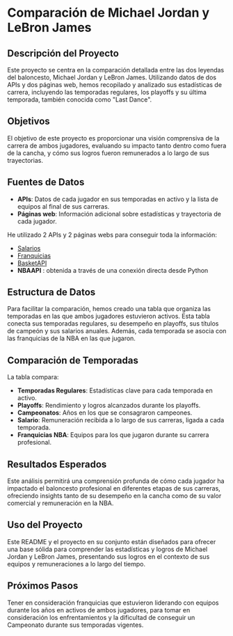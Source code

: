 
# Comparación de Michael Jordan y LeBron James

## Descripción del Proyecto
Este proyecto se centra en la comparación detallada entre las dos leyendas del baloncesto, Michael Jordan y LeBron James. Utilizando datos de dos APIs y dos páginas web, hemos recopilado y analizado sus estadísticas de carrera, incluyendo las temporadas regulares, los playoffs y su última temporada, también conocida como "Last Dance".

## Objetivos
El objetivo de este proyecto es proporcionar una visión comprensiva de la carrera de ambos jugadores, evaluando su impacto tanto dentro como fuera de la cancha, y cómo sus logros fueron remunerados a lo largo de sus trayectorias.

## Fuentes de Datos
- **APIs**: Datos de cada jugador en sus temporadas en activo y la lista de equipos al final de sus carreras.
- **Páginas web**: Información adicional sobre estadísticas y trayectoria de cada jugador.

He utilizado 2 APIs y 2 páginas webs para conseguir toda la información:
- [Salarios](https://hoopshype.com/player/michael-jordan/salary/)
- [Franquicias](https://www.basketball-reference.com/teams/)
- [BasketAPI](https://rapidapi.com/fluis.lacasse/api/basketapi1)
- **NBAAPI** : obtenida a través de una conexión directa desde Python

## Estructura de Datos
Para facilitar la comparación, hemos creado una tabla que organiza las temporadas en las que ambos jugadores estuvieron activos. Esta tabla conecta sus temporadas regulares, su desempeño en playoffs, sus títulos de campeón y sus salarios anuales. Además, cada temporada se asocia con las franquicias de la NBA en las que jugaron.

## Comparación de Temporadas
La tabla compara:

- **Temporadas Regulares**: Estadísticas clave para cada temporada en activo.
- **Playoffs**: Rendimiento y logros alcanzados durante los playoffs.
- **Campeonatos**: Años en los que se consagraron campeones.
- **Salario**: Remuneración recibida a lo largo de sus carreras, ligada a cada temporada.
- **Franquicias NBA**: Equipos para los que jugaron durante su carrera profesional.

## Resultados Esperados
Este análisis permitirá una comprensión profunda de cómo cada jugador ha impactado el baloncesto profesional en diferentes etapas de sus carreras, ofreciendo insights tanto de su desempeño en la cancha como de su valor comercial y remuneración en la NBA.

## Uso del Proyecto
Este README y el proyecto en su conjunto están diseñados para ofrecer una base sólida para comprender las estadísticas y logros de Michael Jordan y LeBron James, presentando sus logros en el contexto de sus equipos y remuneraciones a lo largo del tiempo.

## Próximos Pasos
Tener en consideración franquicias que estuvieron liderando con equipos durante los años en activos de ambos jugadores, para tomar en consideración los enfrentamientos y la dificultad de conseguir un Campeonato durante sus temporadas vigentes.
